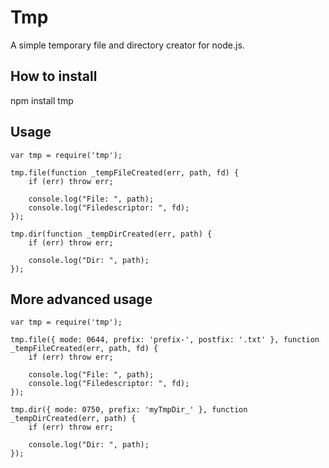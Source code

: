 # Tmp

A simple temporary file and directory creator for node.js.

## How to install

npm install tmp

## Usage

    var tmp = require('tmp');

    tmp.file(function _tempFileCreated(err, path, fd) {
        if (err) throw err;

        console.log("File: ", path);
        console.log("Filedescriptor: ", fd);
    });

    tmp.dir(function _tempDirCreated(err, path) {
        if (err) throw err;

        console.log("Dir: ", path);
    });

## More advanced usage

    var tmp = require('tmp');

    tmp.file({ mode: 0644, prefix: 'prefix-', postfix: '.txt' }, function _tempFileCreated(err, path, fd) {
        if (err) throw err;

        console.log("File: ", path);
        console.log("Filedescriptor: ", fd);
    });

	tmp.dir({ mode: 0750, prefix: 'myTmpDir_' }, function _tempDirCreated(err, path) {
        if (err) throw err;

        console.log("Dir: ", path);
	});

